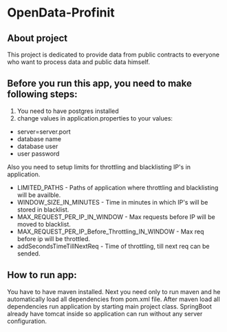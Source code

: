 # OpenData-Profinit

## About project
This project is dedicated to provide data from public contracts to everyone who want to process data
and public data himself.

## Before you run this app, you need to make following steps:

1. You need to have postgres installed
2. change values in application.properties to your values:
 * server=server.port
 * database name
 * database user
 * user password

Also you need to setup limits for throttling and blacklisting IP's in application.
* LIMITED_PATHS - Paths of application where throttling and blacklisting will be availble.
* WINDOW_SIZE_IN_MINUTES - Time in minutes in which IP's will be stored in blacklist.
* MAX_REQUEST_PER_IP_IN_WINDOW - Max requests before IP will be moved to blacklist.
* MAX_REQUEST_PER_IP_Before_Throttling_IN_WINDOW - Max req before ip will be throttled.
* addSecondsTimeTillNextReq - Time of throttling, till next req can be sended.

## How to run app:
You have to have maven installed. Next you need only to run maven and he automatically load all dependencies
from pom.xml file. After maven load all dependencies run application by starting main project class. 
SpringBoot already have tomcat inside so application can run without any server configuration.
